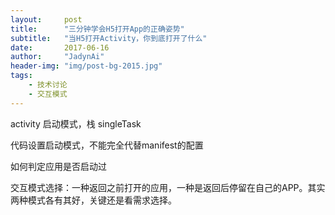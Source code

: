 ```yaml
---
layout:     post
title:      "三分钟学会H5打开App的正确姿势"
subtitle:   "当H5打开Activity，你到底打开了什么"
date:       2017-06-16
author:     "JadynAi"
header-img: "img/post-bg-2015.jpg"
tags:
    - 技术讨论
    - 交互模式
---
```




activity 启动模式，栈  singleTask

代码设置启动模式，不能完全代替manifest的配置

如何判定应用是否启动过

交互模式选择：一种返回之前打开的应用，一种是返回后停留在自己的APP。其实两种模式各有其好，关键还是看需求选择。